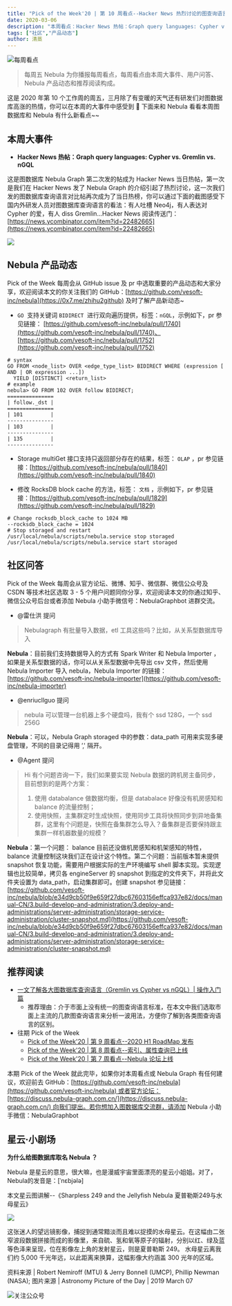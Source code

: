```yaml
---
title: "Pick of the Week'20 | 第 10 周看点--Hacker News 热烈讨论的图查询语言"
date: 2020-03-06
description: "本周看点：Hacker News 热帖：Graph query languages: Cypher vs. Gremlin vs. nGQL，产品方面：GO  支持关键词 BIDIRECT  进行双向遍历提供。"
tags: ["社区","产品动态"]
author: 清蒸
---
```


![每周看点](https://www-cdn.nebula-graph.com.cn/nebula-blog/PotW.png)

> 每周五 Nebula 为你播报每周看点，每周看点由本周大事件、用户问答、Nebula 产品动态和推荐阅读构成。

这是 2020 年第 10 个工作周的周五，三月除了有变暖的天气还有研发们对图数据库高涨的热情，你可以在本周的大事件中感受到 🌝 下面来和 Nebula 看看本周图数据库和 Nebula 有什么新看点~~

## 本周大事件

- **Hacker News 热帖：Graph query languages: Cypher vs. Gremlin vs. nGQL**

这是图数据库 Nebula Graph 第二次发的帖成为 Hacker News 当日热帖，第一次是我们在 Hacker News 发了 Nebula Graph 的介绍引起了热烈讨论，这一次我们发的图数据库查询语言对比帖再次成为了当日热榜，你可以通过下面的截图感受下国内外研发人员对图数据库查询语言的看法：有人吐槽 Neo4j，有人表达对 Cypher 的爱，有人 diss Gremlin…Hacker News 阅读传送门：[https://news.ycombinator.com/item?id=22482665](https://news.ycombinator.com/item?id=22482665)

![](https://www-cdn.nebula-graph.com.cn/nebula-blog/PotW201001.png)

## Nebula 产品动态
Pick of the Week 每周会从 GitHub issue 及 pr 中选取重要的产品动态和大家分享，欢迎阅读本文的你关注我们的 GitHub：[https://github.com/vesoft-inc/nebula](https://0x7.me/zhihu2github) 及时了解产品新动态~

- `GO`  支持关键词 `BIDIRECT`  进行双向遍历提供，标签：`nGQL`，示例如下，pr 参见链接： [https://github.com/vesoft-inc/nebula/pull/1740](https://github.com/vesoft-inc/nebula/pull/1740)、[https://github.com/vesoft-inc/nebula/pull/1752](https://github.com/vesoft-inc/nebula/pull/1752)

```
# syntax
GO FROM <node_list> OVER <edge_type_list> BIDIRECT WHERE (expression [ AND | OR expression ...])  
  YIELD [DISTINCT] <return_list>
# example
nebula> GO FROM 102 OVER follow BIDIRECT;
===============
| follow._dst |
===============
| 101         |
---------------
| 103         |
---------------
| 135         |
---------------
```

- Storage multiGet 接口支持只返回部分存在的结果，标签： `OLAP` ，pr 参见链接：[https://github.com/vesoft-inc/nebula/pull/1840](https://github.com/vesoft-inc/nebula/pull/1840)

- 修改 RocksDB block cache 的方法，标签： `文档` ，示例如下，pr 参见链接：[https://github.com/vesoft-inc/nebula/pull/1829](https://github.com/vesoft-inc/nebula/pull/1829)

```
# Change rocksdb_block_cache to 1024 MB
--rocksdb_block_cache = 1024
# Stop storaged and restart
/usr/local/nebula/scripts/nebula.service stop storaged
/usr/local/nebula/scripts/nebula.service start storaged
```

## 社区问答

Pick of the Week 每周会从官方论坛、微博、知乎、微信群、微信公众号及 CSDN 等技术社区选取 3 - 5 个用户问题同你分享，欢迎阅读本文的你通过知乎、微信公众号后台或者添加 Nebula 小助手微信号：NebulaGraphbot 进群交流。

- @雷仕洪 提问
> Nebulagraph 有批量导入数据，etl 工具这些吗？比如，从关系型数据库导入

**Nebula**：目前我们支持数据导入的方式有 Spark Writer 和 Nebula Importer ，如果是关系型数据的话，你可以从关系型数据中先导出 csv 文件，然后使用 Nebula Importer 导入 nebula，Nebula Importer 的链接：[https://github.com/vesoft-inc/nebula-importer](https://github.com/vesoft-inc/nebula-importer)

- @enriucllguo 提问
> nebula 可以管理一台机器上多个硬盘吗，我有个 ssd 128G，一个 ssd 256G

**Nebula**：可以，Nebula Graph storaged 中的参数：data_path 可用来实现多硬盘管理，不同的目录记得用 ’,' 隔开。

- @Agent 提问
> Hi 有个问题咨询一下，我们如果要实现 Nebula 数据的跨机房主备同步，目前想到的是两个方案：
> 1. 使用 databalance 做数据均衡，但是 databalace 好像没有机房感知和 balance 的流量控制；
> 2. 使用快照，主集群定时生成快照，使用同步工具将快照同步到异地备集群，这里有个问题是，快照在备集群怎么导入？备集群是否要保持跟主集群一样机器数量的规模？

**Nebula**：第一个问题： balance 目前还没做机房感知和机架感知的特性，balance 流量控制这块我们正在设计这个特性。第二个问题：当前版本暂未提供 snapshot 恢复功能，需要用户根据实际的生产环境编写 shell 脚本实现。实现逻辑也比较简单，拷贝各 engineServer 的 snapshot 到指定的文件夹下，并将此文件夹设置为 data_path，启动集群即可。创建 snapshot 参见链接：[https://github.com/vesoft-inc/nebula/blob/e34d9cb50f9e659f27dbc67603156effca937e82/docs/manual-CN/3.build-develop-and-administration/3.deploy-and-administrations/server-administration/storage-service-administration/cluster-snapshot.md](https://github.com/vesoft-inc/nebula/blob/e34d9cb50f9e659f27dbc67603156effca937e82/docs/manual-CN/3.build-develop-and-administration/3.deploy-and-administrations/server-administration/storage-service-administration/cluster-snapshot.md)

## 推荐阅读

- [一文了解各大图数据库查询语言（Gremlin vs Cypher vs nGQL）| 操作入门篇](https://nebula-graph.io/cn/posts/graph-query-language-comparison-cypher-gremlin-ngql/)
  - 推荐理由：介于市面上没有统一的图查询语言标准，在本文中我们选取市面上主流的几款图查询语言来分析一波用法，方便你了解到各类图查询语言的区别。
- 往期 Pick of the Week
  - [Pick of the Week'20 | 第 9 周看点--2020 H1 RoadMap 发布](https://nebula-graph.io/cn/posts/nebula-graph-weekly-pickup-2020-02-28/)
  - [Pick of the Week'20 | 第 8 周看点--索引、属性查询已上线](https://nebula-graph.io/cn/posts/nebula-graph-weekly-pickup-2020-02-21/)
  - [Pick of the Week'20 | 第 7 周看点--Nebula 论坛上线](https://nebula-graph.io/cn/posts/nebula-graph-weekly-pickup-2020-02-14/)

本期 Pick of the Week 就此完毕，如果你对本周看点或 Nebula Graph 有任何建议，欢迎前去 GitHub：[https://github.com/vesoft-inc/nebula](https://github.com/vesoft-inc/nebula) 或者官方论坛：[https://discuss.nebula-graph.com.cn/](https://discuss.nebula-graph.com.cn/) 向我们提出。若你想加入图数据库交流群，请添加 Nebula 小助手微信：NebulaGraphbot 

## 星云·小剧场

**为什么给图数据库取名 Nebula ？**

Nebula 是星云的意思，很大嘛，也是漫威宇宙里面漂亮的星云小姐姐。对了，Nebula的发音是：[ˈnɛbjələ]

本文星云图讲解--《Sharpless 249 and the Jellyfish Nebula 夏普勒斯249与水母星云》

![](https://www-cdn.nebula-graph.com.cn/nebula-blog/PotW2010Nebula.jpeg)

这张迷人的望远镜影像，捕捉到通常黯淡而且难以捉摸的水母星云。在这幅由二张窄波段数据拼接而成的影像里，来自硫、氢和氧等原子的辐射，分别以红、绿及蓝等色泽来呈现，位在影像左上角的发射星云，则是夏普勒斯 249。 水母星云离我们约 5,000 千光年远，以此距离来换算，这幅影像大约涵盖 300 光年的区域。

资料来源 | Robert Nemiroff (MTU) & Jerry Bonnell (UMCP), Phillip Newman (NASA);
图片来源 | Astronomy Picture of the Day | 2019 March 07

![关注公众号](https://www-cdn.nebula-graph.com.cn/nebula-blog/WeChatOffical.png)

